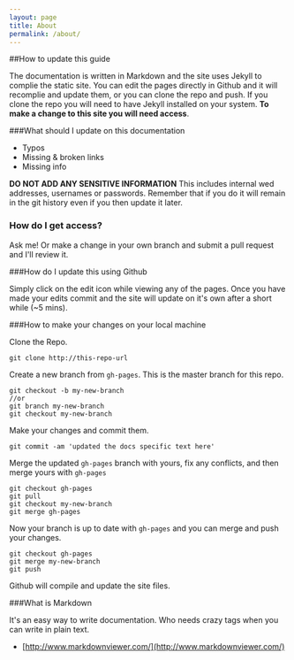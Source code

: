 ```yaml
---
layout: page
title: About
permalink: /about/
---
```



##How to update this guide

The documentation is written in Markdown and the site uses Jekyll to complie the static site. You can edit the pages directly in Github and it will recomplie and update them, or you can clone the repo and push. If you clone the repo you will need to have Jekyll installed on your system. **To make a change to this site you will need access**.

###What should I update on this documentation

- Typos
- Missing & broken links
- Missing info

**DO NOT ADD ANY SENSITIVE INFORMATION** This includes internal wed addresses, usernames or passwords. Remember that if you do it will remain in the git history even if you then update it later.

### How do I get access?
Ask me! Or make a change in your own branch and submit a pull request and I'll review it.

###How do I update this using Github

Simply click on the edit icon while viewing any of the pages. Once you have made your edits commit and the site will update on it's own after a short while (~5 mins).

###How to make your changes on your local machine
    
Clone the Repo. 
    
    git clone http://this-repo-url
    
Create a new branch from `gh-pages`. This is the master branch for this repo.
    
    git checkout -b my-new-branch
    //or
    git branch my-new-branch
    git checkout my-new-branch
    
Make your changes and commit them.
    
    git commit -am 'updated the docs specific text here'

Merge the updated `gh-pages` branch with yours, fix any conflicts, and then merge yours with `gh-pages`   

    git checkout gh-pages
    git pull
    git checkout my-new-branch
    git merge gh-pages
    
Now your branch is up to date with `gh-pages` and you can merge and push your changes.
    
    git checkout gh-pages
    git merge my-new-branch
    git push

Github will compile and update the site files.


###What is Markdown

It's an easy way to write documentation. Who needs crazy tags when you can write in plain text. 

- [http://www.markdownviewer.com/](http://www.markdownviewer.com/)
